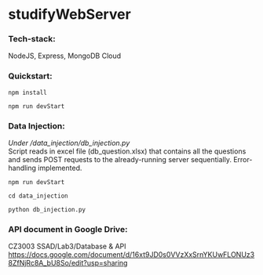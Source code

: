 # studifyWebServer

### Tech-stack:
NodeJS, Express, MongoDB Cloud
### Quickstart:
```npm install```

```npm run devStart```

### Data Injection:
_Under /data_injection/db_injection.py_  
Script reads in excel file (db_question.xlsx) that contains all the questions and sends POST requests to the already-running server sequentially. Error-handling implemented.  

```npm run devStart```  

```cd data_injection```  

```python db_injection.py```  

### API document in Google Drive: 
CZ3003 SSAD/Lab3/Database & API https://docs.google.com/document/d/16xt9JD0s0VVzXxSrnYKUwFLONUz38ZfNjRc8A_bU8So/edit?usp=sharing
